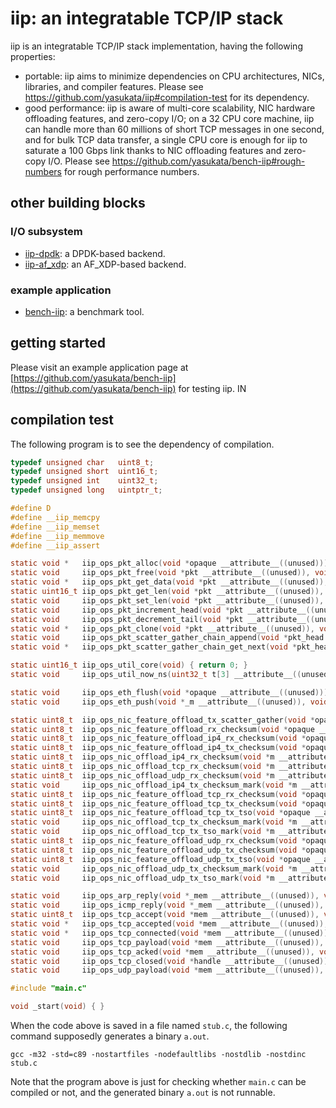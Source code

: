 # iip: an integratable TCP/IP stack

iip is an integratable TCP/IP stack implementation, having the following properties:
- portable: iip aims to minimize dependencies on CPU architectures, NICs, libraries, and compiler features. Please see https://github.com/yasukata/iip#compilation-test for its dependency.
- good performance: iip is aware of multi-core scalability, NIC hardware offloading features, and zero-copy I/O; on a 32 CPU core machine, iip can handle more than 60 millions of short TCP messages in one second, and for bulk TCP data transfer, a single CPU core is enough for iip to saturate a 100 Gbps link thanks to NIC offloading features and zero-copy I/O. Please see https://github.com/yasukata/bench-iip#rough-numbers for rough performance numbers.

## other building blocks

### I/O subsystem
- [iip-dpdk](https://github.com/yasukata/iip-dpdk): a DPDK-based backend.
- [iip-af_xdp](https://github.com/yasukata/iip-af_xdp): an AF_XDP-based backend.

### example application
- [bench-iip](https://github.com/yasukata/bench-iip): a benchmark tool.

## getting started

Please visit an example application page at [https://github.com/yasukata/bench-iip](https://github.com/yasukata/bench-iip) for testing iip. 
IN
## compilation test

The following program is to see the dependency of compilation.

```c
typedef unsigned char	uint8_t;
typedef unsigned short	uint16_t;
typedef unsigned int	uint32_t;
typedef unsigned long	uintptr_t;

#define D
#define __iip_memcpy
#define __iip_memset
#define __iip_memmove
#define __iip_assert

static void *   iip_ops_pkt_alloc(void *opaque __attribute__((unused))) { return (void *) 0; }
static void     iip_ops_pkt_free(void *pkt __attribute__((unused)), void *opaque __attribute__((unused))) { }
static void *   iip_ops_pkt_get_data(void *pkt __attribute__((unused)), void *opaque __attribute__((unused))) { return (void *) 0; }
static uint16_t iip_ops_pkt_get_len(void *pkt __attribute__((unused)), void *opaque __attribute__((unused))) { return 0; }
static void     iip_ops_pkt_set_len(void *pkt __attribute__((unused)), uint16_t len __attribute__((unused)), void *opaque __attribute__((unused))) { }
static void     iip_ops_pkt_increment_head(void *pkt __attribute__((unused)), uint16_t len __attribute__((unused)), void *opaque __attribute__((unused))) { }
static void     iip_ops_pkt_decrement_tail(void *pkt __attribute__((unused)), uint16_t len __attribute__((unused)), void *opaque __attribute__((unused))) { }
static void *   iip_ops_pkt_clone(void *pkt __attribute__((unused)), void *opaque __attribute__((unused))) { return (void *) 0; }
static void     iip_ops_pkt_scatter_gather_chain_append(void *pkt_head __attribute__((unused)), void *pkt_tail __attribute__((unused)), void *opaque __attribute__((unused))) { }
static void *   iip_ops_pkt_scatter_gather_chain_get_next(void *pkt_head __attribute__((unused)), void *opaque __attribute__((unused))) { return (void *) 0; }

static uint16_t iip_ops_util_core(void) { return 0; }
static void     iip_ops_util_now_ns(uint32_t t[3] __attribute__((unused))) { }

static void     iip_ops_eth_flush(void *opaque __attribute__((unused))) { }
static void     iip_ops_eth_push(void *_m __attribute__((unused)), void *opaque __attribute__((unused))) { }

static uint8_t  iip_ops_nic_feature_offload_tx_scatter_gather(void *opaque __attribute__((unused))) { return 0; }
static uint8_t  iip_ops_nic_feature_offload_rx_checksum(void *opaque __attribute__((unused))) { return 0; }
static uint8_t  iip_ops_nic_feature_offload_ip4_rx_checksum(void *opaque __attribute__((unused))) { return 0; }
static uint8_t  iip_ops_nic_feature_offload_ip4_tx_checksum(void *opaque __attribute__((unused))) { return 0; }
static uint8_t  iip_ops_nic_offload_ip4_rx_checksum(void *m __attribute__((unused)), void *opaque __attribute__((unused))) { return 0; }
static uint8_t  iip_ops_nic_offload_tcp_rx_checksum(void *m __attribute__((unused)), void *opaque __attribute__((unused))) { return 0; }
static uint8_t  iip_ops_nic_offload_udp_rx_checksum(void *m __attribute__((unused)), void *opaque __attribute__((unused))) { return 0; }
static void     iip_ops_nic_offload_ip4_tx_checksum_mark(void *m __attribute__((unused)), void *opaque __attribute__((unused))) { }
static uint8_t  iip_ops_nic_feature_offload_tcp_rx_checksum(void *opaque __attribute__((unused))) { return 0; }
static uint8_t  iip_ops_nic_feature_offload_tcp_tx_checksum(void *opaque __attribute__((unused))) { return 0; }
static uint8_t  iip_ops_nic_feature_offload_tcp_tx_tso(void *opaque __attribute__((unused))) { return 0; }
static void     iip_ops_nic_offload_tcp_tx_checksum_mark(void *m __attribute__((unused)), void *opaque __attribute__((unused))) { }
static void     iip_ops_nic_offload_tcp_tx_tso_mark(void *m __attribute__((unused)), void *opaque __attribute__((unused))) { }
static uint8_t  iip_ops_nic_feature_offload_udp_rx_checksum(void *opaque __attribute__((unused))) { return 0; }
static uint8_t  iip_ops_nic_feature_offload_udp_tx_checksum(void *opaque __attribute__((unused))) { return 0; }
static uint8_t  iip_ops_nic_feature_offload_udp_tx_tso(void *opaque __attribute__((unused))) { return 0; }
static void     iip_ops_nic_offload_udp_tx_checksum_mark(void *m __attribute__((unused)), void *opaque __attribute__((unused))) { }
static void     iip_ops_nic_offload_udp_tx_tso_mark(void *m __attribute__((unused)), void *opaque __attribute__((unused))) { }

static void     iip_ops_arp_reply(void *_mem __attribute__((unused)), void *m __attribute__((unused)), void *opaque __attribute__((unused))) { }
static void     iip_ops_icmp_reply(void *_mem __attribute__((unused)), void *m __attribute__((unused)), void *opaque __attribute__((unused))) { }
static uint8_t  iip_ops_tcp_accept(void *mem __attribute__((unused)), void *m __attribute__((unused)), void *opaque __attribute__((unused))) { return 0; }
static void *   iip_ops_tcp_accepted(void *mem __attribute__((unused)), void *handle __attribute__((unused)), void *m __attribute__((unused)), void *opaque __attribute__((unused))) { return (void *) 0; }
static void *   iip_ops_tcp_connected(void *mem __attribute__((unused)), void *handle __attribute__((unused)), void *m __attribute__((unused)), void *opaque __attribute__((unused))) { return (void *) 0; }
static void     iip_ops_tcp_payload(void *mem __attribute__((unused)), void *handle __attribute__((unused)), void *m __attribute__((unused)), void *tcp_opaque __attribute__((unused)), void *opaque __attribute__((unused))) { }
static void     iip_ops_tcp_acked(void *mem __attribute__((unused)), void *handle __attribute__((unused)), void *m __attribute__((unused)), void *tcp_opaque __attribute__((unused)), void *opaque __attribute__((unused))) { }
static void     iip_ops_tcp_closed(void *handle __attribute__((unused)), void *tcp_opaque __attribute__((unused)), void *opaque __attribute__((unused))) { }
static void     iip_ops_udp_payload(void *mem __attribute__((unused)), void *m __attribute__((unused)), void *opaque __attribute__((unused))) { }

#include "main.c"

void _start(void) { }
```

When the code above is saved in a file named ```stub.c```, the following command supposedly generates a binary ```a.out```.

```
gcc -m32 -std=c89 -nostartfiles -nodefaultlibs -nostdlib -nostdinc stub.c
```

Note that the program above is just for checking whether ```main.c``` can be compiled or not, and the generated binary ```a.out``` is not runnable.
